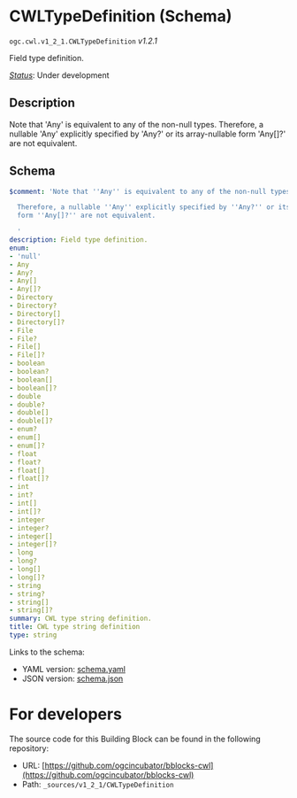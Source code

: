 
# CWLTypeDefinition (Schema)

`ogc.cwl.v1_2_1.CWLTypeDefinition` *v1.2.1*

Field type definition.

[*Status*](http://www.opengis.net/def/status): Under development

## Description

Note that 'Any' is equivalent to any of the non-null types.
Therefore, a nullable 'Any' explicitly specified by 'Any?' or its array-nullable form 'Any[]?' are not equivalent.

## Schema

```yaml
$comment: 'Note that ''Any'' is equivalent to any of the non-null types.

  Therefore, a nullable ''Any'' explicitly specified by ''Any?'' or its array-nullable
  form ''Any[]?'' are not equivalent.

  '
description: Field type definition.
enum:
- 'null'
- Any
- Any?
- Any[]
- Any[]?
- Directory
- Directory?
- Directory[]
- Directory[]?
- File
- File?
- File[]
- File[]?
- boolean
- boolean?
- boolean[]
- boolean[]?
- double
- double?
- double[]
- double[]?
- enum?
- enum[]
- enum[]?
- float
- float?
- float[]
- float[]?
- int
- int?
- int[]
- int[]?
- integer
- integer?
- integer[]
- integer[]?
- long
- long?
- long[]
- long[]?
- string
- string?
- string[]
- string[]?
summary: CWL type string definition.
title: CWL type string definition
type: string

```

Links to the schema:

* YAML version: [schema.yaml](https://ogcincubator.github.io/bblocks-cwl/build/annotated/cwl/v1_2_1/CWLTypeDefinition/schema.json)
* JSON version: [schema.json](https://ogcincubator.github.io/bblocks-cwl/build/annotated/cwl/v1_2_1/CWLTypeDefinition/schema.yaml)


# For developers

The source code for this Building Block can be found in the following repository:

* URL: [https://github.com/ogcincubator/bblocks-cwl](https://github.com/ogcincubator/bblocks-cwl)
* Path: `_sources/v1_2_1/CWLTypeDefinition`

